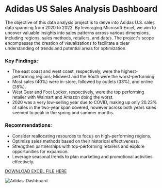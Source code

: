 # Adidas US Sales Analysis Dashboard

The objective of this data analysis project is to delve into Adidas U.S. sales data spanning from 2020 to 2022. By leveraging Microsoft Excel, we aim to uncover valuable insights into sales patterns across various dimensions, including regions, sales methods, retailers, and dates. The project's scope encompasses the creation of visualizations to facilitate a clear understanding of trends and potential areas for optimization.

### Key Findings:

- The east coast and west coast, respectively, were the highest-performing regions; Midwest and the South were the worst-performing.
- Most sales (40%) were in-store, followed by outlets (33%), and online (28%).
- West Gear and Foot Locker, respectively, were the top performing retailer with Walmart and Amazon doing the worst.
- 2020 was a very low-selling year due to COVID, making up only 20.23% of sales in the two-year span covered, however across both years sales seemed to peak in the spring and summer months.

### Recommendations:

- Consider reallocating resources to focus on high-performing regions.
- Optimize sales methods based on their historical effectiveness.
- Strengthen partnerships with top-performing retailers and explore opportunities for expansion.
- Leverage seasonal trends to plan marketing and promotional activities effectively.

[DOWNLOAD EXCEL FILE HERE](https://github.com/ChrisF03/Portfolio-Projects/raw/main/Projects/adidas%20sales%20analysis%20(Excel)/Adidas-Dashboard.xlsx)

![Adidas-Dashboard](https://github.com/ChrisF03/Portfolio-Projects/assets/103148784/c32df407-ec25-419c-88f8-1b420430f019)


